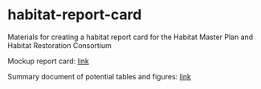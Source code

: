 # habitat-report-card

Materials for creating a habitat report card for the Habitat Master Plan and Habitat Restoration Consortium

Mockup report card: [link](https://docs.google.com/presentation/d/1uhcHD1WDF-br36--8QJsRBakysJ4tEys-fkEugZ020Y/edit?usp=sharing)

Summary document of potential tables and figures: [link](https://tbep-tech.github.io/habitat-report-card/summaries.html)